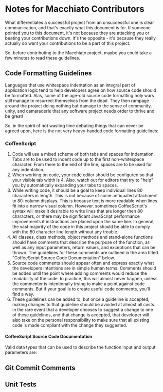 Notes for Macchiato Contributors
================================
What differentiates a successful project from an unsuccessful one is clear
communication, and that's exactly what this document is for. If someone pointed
you to this document, it's not because they are attacking you or beating your
contributions down. It's the opposite - it's because they really actually do
want your contributions to be a part of this project.

So, before contributing to the Macchiato project, maybe you could take a few
minutes to read these guidelines.

Code Formatting Guidelines
--------------------------
Languages that use whitespace indentation as an integral part of application
logic tend to help developers agree on how source code should be formatted.
Alas, some of the age-old source code formatting holy wars still manage to
resurrect themselves from the dead. They then rampage around the project doing
nothing but damage to the sense of community, unity, and camaraderie that any
software project needs order to thrive and be great!

So, in the spirit of not wasting time debating things that can never be agreed
upon, here is the not very heavy-handed code formatting guidelines:

### CoffeeScript ###

1. Code will use a mixed scheme of both tabs and spaces for indentation. Tabs
   are to be used to indent code up to the first non-whitespace character. From
   there to the end of the line, spaces are to be used for any indentation.
2. When working on code, your code editor should be configured so that your
   visible tab width is 4. Also, watch out for editors that try to "help" you
   by automatically expanding your tabs to spaces.
3. While writing code, it should be a goal to keep individual lines 80
   characters in length. This is not because of some antiquated attachment to
   80-column displays. This is because text is more readable when lines fit
   into a narrow visual column. However, sometimes CoffeeScript's syntax will
   make it desirable to write lines that are longer then 80 characters, or
   there may be significant JavaScript performance improvements if instructions
   are placed upon the same line. In general, the vast majority of the code in
   this project should be able to comply with the 80 character line length
   without any trouble.
4. All classes, class methods, object methods and stand-alone functions should
   have comments that describe the purpose of the function, as well as any
   input parameters, return values, and exceptions that can be thrown. The
   guidelines for these comments are outlined in the area titled "CoffeeScript
   Source Code Documentation" below.
5. Source code comments should appear often and express exactly what the
   developers intentions are in simple human terms. Comments should be added
   until the point where adding comments would reduce the readability of the
   code. In practice, this will almost never happen, unless the commenter is
   intentionally trying to make a point against code comments. But if your goal
   is to create useful code comments, you'll find a way.
6. These guidelines can be added to, but once a guideline is accepted, making
   changes to that guideline should be avoided at almost all costs. In the
   rare event that a developer chooses to suggest a change to one of these
   guidelines, and that change is accepted, that developer will also take on
   the personal responsibility to make sure that all existing code is made
   compliant with the change they suggested.

#### CoffeeScript Source Code Documentation ####

Valid data types that can be used to describe the function input and output
parameters are:

Git Commit Comments
-------------------

Unit Tests
----------
